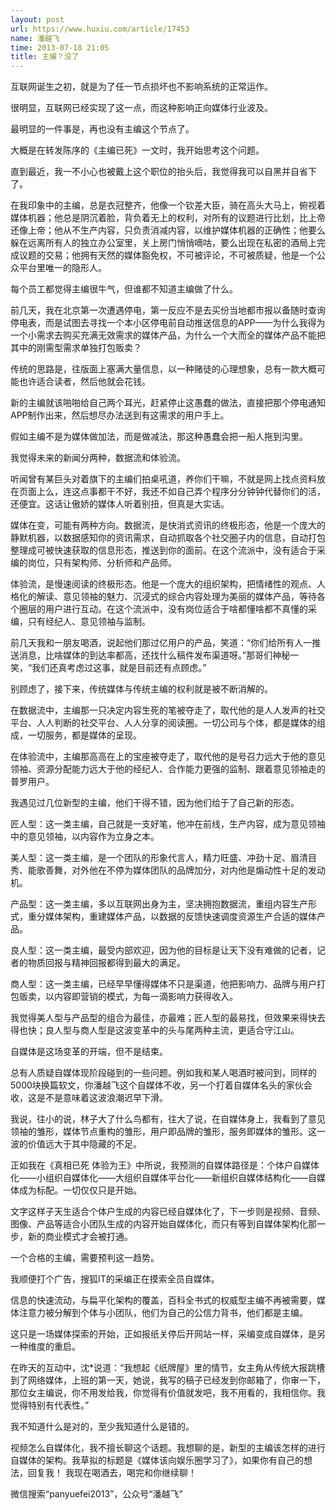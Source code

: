 ```yaml
---
layout: post
url: https://www.huxiu.com/article/17453
name: 潘越飞
time: 2013-07-18 21:05
title: 主编？没了
---
```

互联网诞生之初，就是为了任一节点损坏也不影响系统的正常运作。

很明显，互联网已经实现了这一点，而这种影响正向媒体行业波及。

最明显的一件事是，再也没有主编这个节点了。

大概是在转发陈序的《主编已死》一文时，我开始思考这个问题。

直到最近，我一不小心也被戴上这个职位的抬头后，我觉得我可以自黑并自省下了。

在我印象中的主编，总是衣冠整齐，他像一个钦差大臣，骑在高头大马上，俯视着媒体机器；他总是阴沉着脸，背负着无上的权利，对所有的议题进行比划，比上帝还像上帝；他从不生产内容，只负责消减内容，以维护媒体机器的正确性；他要么躲在远离所有人的独立办公室里，关上房门悄悄嘀咕，要么出现在私密的酒局上完成议题的交易；他拥有天然的媒体豁免权，不可被评论，不可被质疑，他是一个公众平台里唯一的隐形人。

每个员工都觉得主编很牛气，但谁都不知道主编做了什么。

前几天，我在北京第一次遭遇停电，第一反应不是去买份当地都市报以备随时查询停电表，而是试图去寻找一个本小区停电前自动推送信息的APP——为什么我得为一个小需求去购买充满无效需求的媒体产品，为什么一个大而全的媒体产品不能把其中的刚需型需求单独打包贩卖？

传统的思路是，往版面上塞满大量信息，以一种赌徒的心理想象，总有一款大概可能也许适合读者，然后他就会花钱。

新的主编就该啪啪给自己两个耳光，赶紧停止这愚蠢的做法，直接把那个停电通知APP制作出来，然后想尽办法送到有这需求的用户手上。

假如主编不是为媒体做加法，而是做减法，那这种愚蠢会把一船人拖到沟里。

我觉得未来的新闻分两种，数据流和体验流。

听闻曾有某巨头对着旗下的主编们拍桌吼道，养你们干嘛，不就是网上找点资料放在页面上么，连这点事都干不好，我还不如自己弄个程序分分钟钟代替你们的活，还便宜。这话让傲娇的媒体人听着别扭，但真是大实话。

媒体在变，可能有两种方向。数据流，是快消式资讯的终极形态，他是一个庞大的静默机器，以数据感知你的资讯需求，自动抓取各个社交圈子内的信息，自动打包整理成可被快速获取的信息形态，推送到你的面前。在这个流派中，没有适合于采编的岗位，只有架构师、分析师和产品师。

体验流，是慢速阅读的终极形态。他是一个庞大的组织架构，把情绪性的观点、人格化的解读、意见领袖的魅力、沉浸式的综合内容处理为美丽的媒体产品，等待各个圈层的用户进行互动。在这个流派中，没有岗位适合于啥都懂啥都不真懂的采编，只有经纪人、意见领袖与监制。

前几天我和一朋友喝酒，说起他们那过亿用户的产品，笑道：“你们给所有人一推送消息，比啥媒体的到达率都高，还找什么稿件发布渠道呀。”那哥们神秘一笑，“我们还真考虑过这事，就是目前还有点顾虑。”

别顾虑了，接下来，传统媒体与传统主编的权利就是被不断消解的。

在数据流中，主编那一只决定内容生死的笔被夺走了，取代他的是人人发声的社交平台、人人判断的社交平台、人人分享的阅读圈。一切公司与个体，都是媒体的组成，一切服务，都是媒体的呈现。

在体验流中，主编那高高在上的宝座被夺走了，取代他的是号召力远大于他的意见领袖、资源分配能力远大于他的经纪人、合作能力更强的监制、跟着意见领袖走的普罗用户。

我遇见过几位新型的主编，他们干得不错，因为他们给于了自己新的形态。

匠人型：这一类主编，自己就是一支好笔，他冲在前线，生产内容，成为意见领袖中的意见领袖，以内容作为立身之本。

美人型：这一类主编，是一个团队的形象代言人，精力旺盛、冲劲十足、眉清目秀、能歌善舞，对外他在不停为媒体团队的品牌加分，对内他是煽动性十足的发动机。

产品型：这一类主编，多以互联网出身为主，坚决拥抱数据流，重组内容生产形式，重分媒体架构，重建媒体产品，以数据的反馈快速调度资源生产合适的媒体产品。

良人型：这一类主编，最受内部欢迎，因为他的目标是让天下没有难做的记者，记者的物质回报与精神回报都得到最大的满足。

商人型：这一类主编，已经早早懂得媒体不只是渠道，他把影响力、品牌与用户打包贩卖，以内容即营销的模式，为每一滴影响力获得收入。

我觉得美人型与产品型的组合为最佳，亦最难；匠人型的最易找，但效果来得快去得也快；良人型与商人型是这波变革中的头与尾两种主流，更适合守江山。

自媒体是这场变革的开端，但不是结束。

总有人质疑自媒体现阶段碰到的一些问题。例如我和某人喝酒时被问到，同样的5000块换篇软文，你潘越飞这个自媒体不收，另一个打着自媒体名头的家伙会收，这是不是意味着这波浪潮迟早下滑。

我说，往小的说，林子大了什么鸟都有，往大了说，在自媒体身上，我看到了意见领袖的雏形，媒体节点重构的雏形，用户即品牌的雏形，服务即媒体的雏形。这一波的价值远大于其中隐藏的不足。

正如我在《真相已死 体验为王》中所说，我预测的自媒体路径是：个体户自媒体化——小组织自媒体化——大组织自媒体平台化——新组织自媒体结构化——自媒体成为标配。一切仅仅只是开始。

文字这样子天生适合个体户生成的内容已经自媒体化了，下一步则是视频、音频、图像、产品等适合小团队生成的内容开始自媒体化，而只有等到自媒体架构化那一步，新的商业模式才会被打通。

一个合格的主编，需要预判这一趋势。

我顺便打个广告，搜狐IT的采编正在摸索全员自媒体。

信息的快速流动，与扁平化架构的覆盖，百科全书式的权威型主编不再被需要，媒体注意力被分解到个体与小团队，他们为自己的公信力背书，他们都是主编。

这只是一场媒体探索的开始，正如报纸关停后开网站一样，采编变成自媒体，是另一种维度的重启。

在昨天的互动中，沈*说道：“我想起《纸牌屋》里的情节，女主角从传统大报跳槽到了网络媒体，上班的第一天，她说，我写的稿子已经发到你邮箱了，你审一下，那位女主编说，你不用发给我，你觉得有价值就发吧，我不用看的，我相信你。我觉得特别有代表性。”

我不知道什么是对的，至少我知道什么是错的。

视频怎么自媒体化，我不擅长聊这个话题。我想聊的是，新型的主编该怎样的进行自媒体的架构。我草拟的标题是《媒体该向娱乐圈学习了》，如果你有自己的想法，回复我！ 我现在喝酒去，喝完和你继续聊！

微信搜索“panyuefei2013”，公众号“潘越飞”

